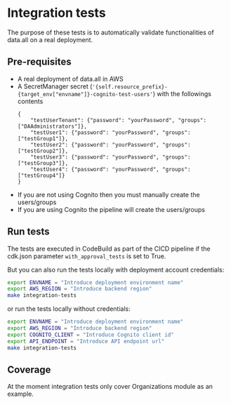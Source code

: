 # Integration tests
The purpose of these tests is to automatically validate functionalities of data.all on a real deployment.

## Pre-requisites
- A real deployment of data.all in AWS
- A SecretManager secret (`'{self.resource_prefix}-{target_env["envname"]}-cognito-test-users'`) with the followings contents
    ```
    {
        "testUserTenant": {"password": "yourPassword", "groups": ["DAAdministrators"]},
        "testUser1": {"password": "yourPassword", "groups": ["testGroup1"]},
        "testUser2": {"password": "yourPassword", "groups": ["testGroup2"]},
        "testUser3": {"password": "yourPassword", "groups": ["testGroup3"]},
        "testUser4": {"password": "yourPassword", "groups": ["testGroup4"]}
    }
    ```
- If you are not using Cognito then you must manually create the users/groups
- If you are using Cognito the pipeline will create the users/groups

## Run tests

The tests are executed in CodeBuild as part of the CICD pipeline if the cdk.json parameter `with_approval_tests` is set to True.

But you can also run the tests locally with deployment account credentials:
```bash
export ENVNAME = "Introduce deployment environment name"
export AWS_REGION = "Introduce backend region"
make integration-tests
```

or run the tests locally without credentials:
```bash
export ENVNAME = "Introduce deployment environment name"
export AWS_REGION = "Introduce backend region"
export COGNITO_CLIENT = "Introduce Cognito client id"
export API_ENDPOINT = "Introduce API endpoint url"
make integration-tests
```

## Coverage
At the moment integration tests only cover Organizations module as an example.